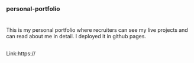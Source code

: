 ### personal-portfolio

#

This is my personal portfolio where recruiters can see my live projects and can read about me in detail. I deployed it in github pages.

##

Link:https://
